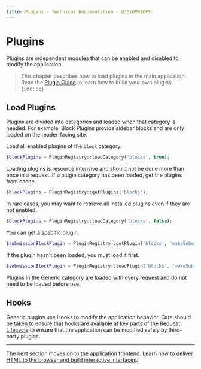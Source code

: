```yaml
---
title: Plugins - Technical Documentation - OJS|OMP|OPS
---
```


# Plugins

Plugins are independent modules that can be enabled and disabled to modify the application.

> This chapter describes how to load plugins in the main application. Read the [Plugin Guide](/dev/plugin-guide/en) to learn how to build your own plugins.
{:.notice}

## Load Plugins

Plugins are divided into categories and loaded when that category is needed. For example, Block Plugins provide sidebar blocks and are only loaded on the reader-facing site.

Load all enabled plugins of the `block` category.

```php
$blockPlugins = PluginRegistry::loadCategory('blocks', true);
```

Loading plugins is resource intensive and should not be done more than once in a request. If a plugin category has been loaded, get the plugins from cache.

```php
$blockPlugins = PluginRegistry::getPlugins('blocks');
```

In rare cases, you may want to retrieve all installed plugins even if they are not enabled.

```php
$blockPlugins = PluginRegistry::loadCategory('blocks', false);
```

You can get a specific plugin.

```php
$submissionBlockPlugin = PluginRegistry::getPlugin('blocks', 'makeSubmission');
```

If the plugin hasn't been loaded, you must load it first.

```php
$submissionBlockPlugin = PluginRegistry::loadPlugin('blocks', 'makeSubmission');
```

Plugins in the Generic category are loaded with every request and do not need to be loaded before use.

## Hooks

Generic plugins use Hooks to modify the application behavior. Care should be taken to ensure that hooks are available at key parts of the [Request Lifecycle](./architecture-request) to ensure that the application can be modified safely by third-party plugins.

---

The next section moves on to the application frontend. Learn how to [deliver HTML to the browser and build interactive interfaces](./architecture-frontend).